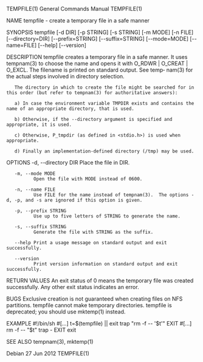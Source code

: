 TEMPFILE(1)                                                                              General Commands Manual                                                                              TEMPFILE(1)

NAME
       tempfile - create a temporary file in a safe manner

SYNOPSIS
       tempfile [-d DIR] [-p STRING] [-s STRING] [-m MODE] [-n FILE] [--directory=DIR] [--prefix=STRING] [--suffix=STRING] [--mode=MODE] [--name=FILE] [--help] [--version]

DESCRIPTION
       tempfile  creates  a  temporary  file in a safe manner.  It uses tempnam(3) to choose the name and opens it with O_RDWR | O_CREAT | O_EXCL.  The filename is printed on standard output. See temp‐
       nam(3) for the actual steps involved in directory selection.

       The directory in which to create the file might be searched for in this order (but refer to tempnam(3) for authoritative answers):

       a) In case the environment variable TMPDIR exists and contains the name of an appropriate directory, that is used.

       b) Otherwise, if the --directory argument is specified and appropriate, it is used.

       c) Otherwise, P_tmpdir (as defined in <stdio.h>) is used when appropriate.

       d) Finally an implementation-defined directory (/tmp) may be used.

OPTIONS
       -d, --directory DIR
              Place the file in DIR.

       -m, --mode MODE
              Open the file with MODE instead of 0600.

       -n, --name FILE
              Use FILE for the name instead of tempnam(3).  The options -d, -p, and -s are ignored if this option is given.

       -p, --prefix STRING
              Use up to five letters of STRING to generate the name.

       -s, --suffix STRING
              Generate the file with STRING as the suffix.

       --help Print a usage message on standard output and exit successfully.

       --version
              Print version information on standard output and exit successfully.

RETURN VALUES
       An exit status of 0 means the temporary file was created successfully.  Any other exit status indicates an error.

BUGS
       Exclusive creation is not guaranteed when creating files on NFS partitions.  tempfile cannot make temporary directories.  tempfile is deprecated; you should use mktemp(1) instead.

EXAMPLE
              #!/bin/sh
              #[...]
              t=$(tempfile) || exit
              trap "rm -f -- '$t'" EXIT
              #[...]
              rm -f -- "$t"
              trap - EXIT
              exit

SEE ALSO
       tempnam(3), mktemp(1)

Debian                                                                                         27 Jun 2012                                                                                    TEMPFILE(1)

